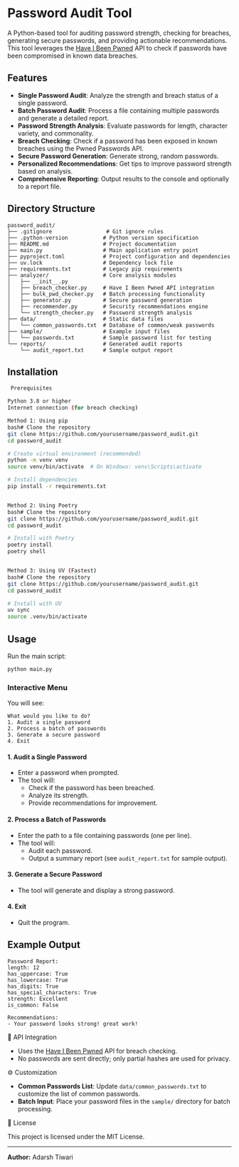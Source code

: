 # Password Audit Tool

A Python-based tool for auditing password strength, checking for breaches, generating secure passwords, and providing actionable recommendations. This tool leverages the [Have I Been Pwned](https://haveibeenpwned.com/API/v3#PwnedPasswords) API to check if passwords have been compromised in known data breaches.

## Features

- **Single Password Audit**: Analyze the strength and breach status of a single password.
- **Batch Password Audit**: Process a file containing multiple passwords and generate a detailed report.
- **Password Strength Analysis**: Evaluate passwords for length, character variety, and commonality.
- **Breach Checking**: Check if a password has been exposed in known breaches using the Pwned Passwords API.
- **Secure Password Generation**: Generate strong, random passwords.
- **Personalized Recommendations**: Get tips to improve password strength based on analysis.
- **Comprehensive Reporting**: Output results to the console and optionally to a report file.

## Directory Structure

```
password_audit/
├── .gitignore                 # Git ignore rules
├── .python-version           # Python version specification
├── README.md                 # Project documentation
├── main.py                   # Main application entry point
├── pyproject.toml            # Project configuration and dependencies
├── uv.lock                   # Dependency lock file
├── requirements.txt          # Legacy pip requirements
├── analyzer/                 # Core analysis modules
│   ├── __init__.py
│   ├── breach_checker.py     # Have I Been Pwned API integration
│   ├── bulk_pwd_checker.py   # Batch processing functionality
│   ├── generator.py          # Secure password generation
│   ├── recommender.py        # Security recommendations engine
│   └── strength_checker.py   # Password strength analysis
├── data/                     # Static data files
│   └── common_passwords.txt  # Database of common/weak passwords
├── sample/                   # Example input files
│   └── passwords.txt         # Sample password list for testing
└── reports/                  # Generated audit reports
    └── audit_report.txt      # Sample output report
```

## Installation

``` sh
 Prerequisites

Python 3.8 or higher
Internet connection (for breach checking)

Method 1: Using pip
bash# Clone the repository
git clone https://github.com/yourusername/password_audit.git
cd password_audit

# Create virtual environment (recommended)
python -m venv venv
source venv/bin/activate  # On Windows: venv\Scripts\activate

# Install dependencies
pip install -r requirements.txt


Method 2: Using Poetry 
bash# Clone the repository
git clone https://github.com/yourusername/password_audit.git
cd password_audit

# Install with Poetry
poetry install
poetry shell


Method 3: Using UV (Fastest)
bash# Clone the repository
git clone https://github.com/yourusername/password_audit.git
cd password_audit

# Install with UV
uv sync
source .venv/bin/activate
   ```

## Usage

Run the main script:

```sh
python main.py
```

### Interactive Menu

You will see:

```
What would you like to do?
1. Audit a single password
2. Process a batch of passwords
3. Generate a secure password
4. Exit
```

#### 1. Audit a Single Password

- Enter a password when prompted.
- The tool will:
  - Check if the password has been breached.
  - Analyze its strength.
  - Provide recommendations for improvement.

#### 2. Process a Batch of Passwords

- Enter the path to a file containing passwords (one per line).
- The tool will:
  - Audit each password.
  - Output a summary report (see `audit_report.txt` for sample output).

#### 3. Generate a Secure Password

- The tool will generate and display a strong password.

#### 4. Exit

- Quit the program.

## Example Output

```
Password Report:
length: 12
has_uppercase: True
has_lowercase: True
has_digits: True
has_special_characters: True
strength: Excellent
is_common: False

Recommendations:
- Your password looks strong! great work!
```

🔗 API Integration

- Uses the [Have I Been Pwned](https://haveibeenpwned.com/API/v3#PwnedPasswords) API for breach checking.
- No passwords are sent directly; only partial hashes are used for privacy.

⚙️ Customization

- **Common Passwords List**: Update `data/common_passwords.txt` to customize the list of common passwords.
- **Batch Input**: Place your password files in the `sample/` directory for batch processing.


📄 License

This project is licensed under the MIT License.

---

**Author:** Adarsh Tiwari
